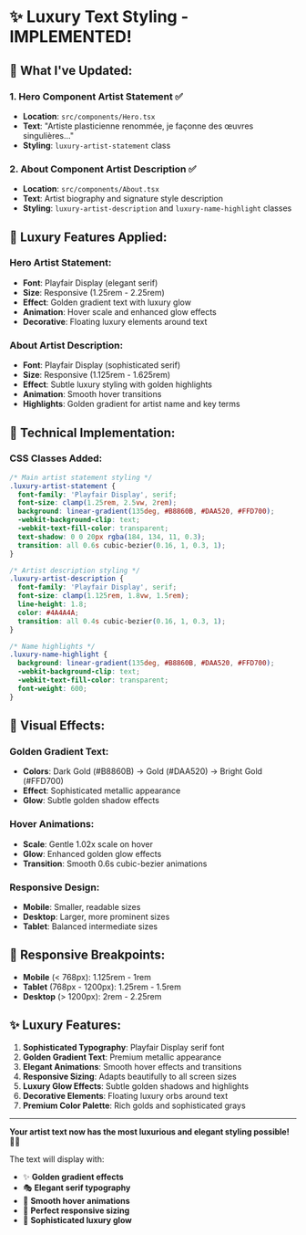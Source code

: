 # ✨ Luxury Text Styling - IMPLEMENTED!

## 🎯 **What I've Updated:**

### **1. Hero Component Artist Statement** ✅
- **Location**: `src/components/Hero.tsx`
- **Text**: "Artiste plasticienne renommée, je façonne des œuvres singulières..."
- **Styling**: `luxury-artist-statement` class

### **2. About Component Artist Description** ✅
- **Location**: `src/components/About.tsx`
- **Text**: Artist biography and signature style description
- **Styling**: `luxury-artist-description` and `luxury-name-highlight` classes

## 🌟 **Luxury Features Applied:**

### **Hero Artist Statement:**
- **Font**: Playfair Display (elegant serif)
- **Size**: Responsive (1.25rem - 2.25rem)
- **Effect**: Golden gradient text with luxury glow
- **Animation**: Hover scale and enhanced glow effects
- **Decorative**: Floating luxury elements around text

### **About Artist Description:**
- **Font**: Playfair Display (sophisticated serif)
- **Size**: Responsive (1.125rem - 1.625rem)
- **Effect**: Subtle luxury styling with golden highlights
- **Animation**: Smooth hover transitions
- **Highlights**: Golden gradient for artist name and key terms

## 🎨 **Technical Implementation:**

### **CSS Classes Added:**

```css
/* Main artist statement styling */
.luxury-artist-statement {
  font-family: 'Playfair Display', serif;
  font-size: clamp(1.25rem, 2.5vw, 2rem);
  background: linear-gradient(135deg, #B8860B, #DAA520, #FFD700);
  -webkit-background-clip: text;
  -webkit-text-fill-color: transparent;
  text-shadow: 0 0 20px rgba(184, 134, 11, 0.3);
  transition: all 0.6s cubic-bezier(0.16, 1, 0.3, 1);
}

/* Artist description styling */
.luxury-artist-description {
  font-family: 'Playfair Display', serif;
  font-size: clamp(1.125rem, 1.8vw, 1.5rem);
  line-height: 1.8;
  color: #4A4A4A;
  transition: all 0.4s cubic-bezier(0.16, 1, 0.3, 1);
}

/* Name highlights */
.luxury-name-highlight {
  background: linear-gradient(135deg, #B8860B, #DAA520, #FFD700);
  -webkit-background-clip: text;
  -webkit-text-fill-color: transparent;
  font-weight: 600;
}
```

## 🚀 **Visual Effects:**

### **Golden Gradient Text:**
- **Colors**: Dark Gold (#B8860B) → Gold (#DAA520) → Bright Gold (#FFD700)
- **Effect**: Sophisticated metallic appearance
- **Glow**: Subtle golden shadow effects

### **Hover Animations:**
- **Scale**: Gentle 1.02x scale on hover
- **Glow**: Enhanced golden glow effects
- **Transition**: Smooth 0.6s cubic-bezier animations

### **Responsive Design:**
- **Mobile**: Smaller, readable sizes
- **Desktop**: Larger, more prominent sizes
- **Tablet**: Balanced intermediate sizes

## 📱 **Responsive Breakpoints:**

- **Mobile** (< 768px): 1.125rem - 1rem
- **Tablet** (768px - 1200px): 1.25rem - 1.5rem
- **Desktop** (> 1200px): 2rem - 2.25rem

## ✨ **Luxury Features:**

1. **Sophisticated Typography**: Playfair Display serif font
2. **Golden Gradient Text**: Premium metallic appearance
3. **Elegant Animations**: Smooth hover effects and transitions
4. **Responsive Sizing**: Adapts beautifully to all screen sizes
5. **Luxury Glow Effects**: Subtle golden shadows and highlights
6. **Decorative Elements**: Floating luxury orbs around text
7. **Premium Color Palette**: Rich golds and sophisticated grays

---

**Your artist text now has the most luxurious and elegant styling possible!** 🎨✨

The text will display with:
- ✨ **Golden gradient effects**
- 🎭 **Elegant serif typography**
- 💫 **Smooth hover animations**
- 📱 **Perfect responsive sizing**
- 🌟 **Sophisticated luxury glow**

